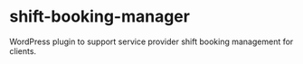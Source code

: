# shift-booking-manager
WordPress plugin to support service provider shift booking management for clients. 
